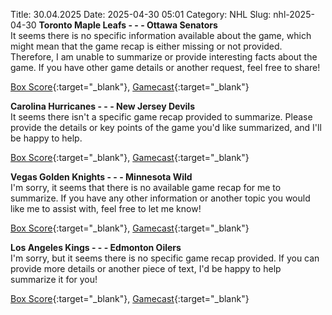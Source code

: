 Title: 30.04.2025
Date: 2025-04-30 05:01
Category: NHL 
Slug: nhl-2025-04-30 
**Toronto Maple Leafs - - - Ottawa Senators**  
It seems there is no specific information available about the game, which might mean that the game recap is either missing or not provided. Therefore, I am unable to summarize or provide interesting facts about the game. If you have other game details or another request, feel free to share! 

[Box Score](/gamecenter/ott-vs-tor/2025/04/29/2024030115){:target="_blank"}, [Gamecast](https://www.nhl.com/news/ottawa-senators-toronto-maple-leafs-game-recap-april-29){:target="_blank"}<br>

**Carolina Hurricanes - - - New Jersey Devils**  
It seems there isn't a specific game recap provided to summarize. Please provide the details or key points of the game you'd like summarized, and I'll be happy to help. 

[Box Score](/gamecenter/njd-vs-car/2025/04/29/2024030145){:target="_blank"}, [Gamecast](https://www.nhl.com/news/new-jersey-devils-carolina-hurricanes-game-recap-april-29){:target="_blank"}<br>

**Vegas Golden Knights - - - Minnesota Wild**  
I'm sorry, it seems that there is no available game recap for me to summarize. If you have any other information or another topic you would like me to assist with, feel free to let me know! 

[Box Score](/gamecenter/min-vs-vgk/2025/04/29/2024030175){:target="_blank"}, [Gamecast](https://www.nhl.com/news/minnesota-wild-vegas-golden-knights-game-recap-april-29){:target="_blank"}<br>

**Los Angeles Kings - - - Edmonton Oilers**  
I'm sorry, but it seems there is no specific game recap provided. If you can provide more details or another piece of text, I'd be happy to help summarize it for you! 

[Box Score](/gamecenter/edm-vs-lak/2025/04/29/2024030185){:target="_blank"}, [Gamecast](https://www.nhl.com/news/edmonton-oilers-los-angeles-kings-game-recap-april-29){:target="_blank"}<br>

